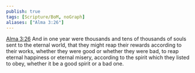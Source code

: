 ```yaml
---
publish: true
tags: [Scripture/BoM, noGraph]
aliases: ["Alma 3:26"]
---
```

[Alma 3:26](https://churchofjesuschrist.org/study/scriptures/bofm/alma/3?lang=eng&id=p26#p26) And in one year were thousands and tens of thousands of souls sent to the eternal world, that they might reap their rewards according to their works, whether they were good or whether they were bad, to reap eternal happiness or eternal misery, according to the spirit which they listed to obey, whether it be a good spirit or a bad one.
